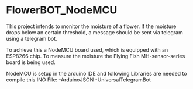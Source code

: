 # FlowerBOT_NodeMCU

This project intends to monitor the moisture of a flower. If the moisture drops below an certain threshold, a message should be sent via telegram using a telegram bot. 

To achieve this a NodeMCU board used, which is equipped with an ESP8266 chip. To measure the moisture the Flying Fish MH-sensor-series board is being used.

NodeMCU is setup in the arduino IDE and following Libraries are needed to compile this INO File:
-ArduinoJSON
-UniversalTelegramBot
